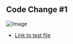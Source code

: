 ## Code Change #1
![Image](https://www.linkpicture.com/q/Screen-Shot-2022-04-08-at-11.00.09-AM.png)
* [Link to test file](https://github.com/SathyaVen/markdown-parser/blob/main/test.md)
